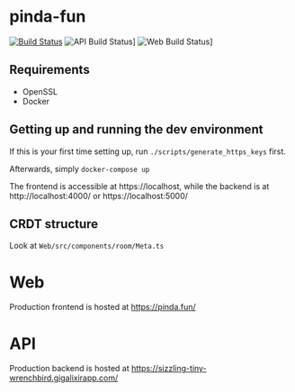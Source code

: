 # pinda-fun

[![Build Status](https://travis-ci.com/pinda-fun/pinda-fun.svg?branch=master)](https://travis-ci.com/pinda-fun/pinda-fun)
![API Build Status](https://github.com/pinda-fun/pinda-fun/workflows/api%20-%20Elixir/badge.svg)]
![Web Build Status](https://github.com/pinda-fun/pinda-fun/workflows/Web%20-%20Node/badge.svg)]

## Requirements
- OpenSSL
- Docker

## Getting up and running the dev environment

If this is your first time setting up, run `./scripts/generate_https_keys` first.

Afterwards, simply `docker-compose up`

The frontend is accessible at https://localhost, while the backend is at http://localhost:4000/ or https://localhost:5000/

## CRDT structure
Look at `Web/src/components/room/Meta.ts`

# Web
Production frontend is hosted at https://pinda.fun/

# API
Production backend is hosted at https://sizzling-tiny-wrenchbird.gigalixirapp.com/
